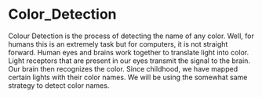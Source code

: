 # Color_Detection
Colour Detection is the process of detecting the name of any color. Well, for humans this is an extremely task but for computers, it is not straight forward. Human eyes and brains work together to translate light into color. Light receptors that are present in our eyes transmit the signal to the brain. Our brain then recognizes the color. Since childhood, we have mapped certain lights with their color names. We will be using the somewhat same strategy to detect color names.

